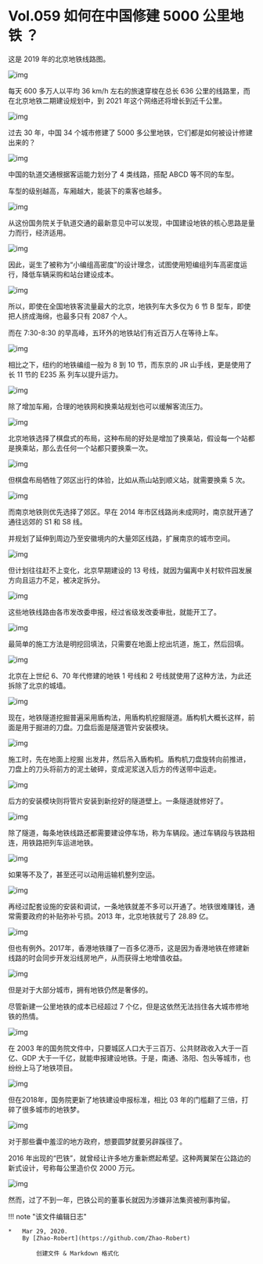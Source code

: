 # Vol.059 如何在中国修建 5000 公里地铁 ？

这是 2019 年的北京地铁线路图。

![img](https://paperclip.host/static/U6yRaDu1NaalSFKSctGKyLPe87Ecfb8Iw3OF1tI0aIM2ibJS1szy3VY7XQSH7yclQbibRe5IgqdPeCiadgg8Qd25w.png)

每天 600 多万人以平均 36 km/h 左右的旅速穿梭在总长 636 公里的线路里，而在北京地铁二期建设规划中，到 2021 年这个网络还将增长到近千公里。

![img](https://paperclip.host/static/U6yRaDu1NaalSFKSctGKyLPe87Ecfb8IqMqibHWLI95HU8Licd3awGaXbrPcPq3nIA4DibLdnbVMmDP4hPpRPiaIeA.png)

过去 30 年，中国 34 个城市修建了 5000 多公里地铁，它们都是如何被设计修建出来的？

![img](https://paperclip.host/static/U6yRaDu1NaalSFKSctGKyLPe87Ecfb8I1bujY7ibFJMneP1ibCuZGzjJG4EDiae4bw5bUicsWAY6j5AicGiadkh0FicDQ.gif)

中国的轨道交通根据客运能力划分了 4 类线路，搭配 ABCD 等不同的车型。

车型的级别越高，车厢越大，能装下的乘客也越多。

![img](https://paperclip.host/static/U6yRaDu1NaalSFKSctGKyLPe87Ecfb8I9PmLa4H1m92SAt4WPMDWF4S0tZFtj1QrDx02vDvjtwpoevEKlymeyw.gif)

从这份国务院关于轨道交通的最新意见中可以发现，中国建设地铁的核心思路是量力而行，经济适用。

![img](https://paperclip.host/static/U6yRaDu1NaalSFKSctGKyLPe87Ecfb8Ie3bYx6ySsue6raU4r4RDkY4mWJQlDTG1IL1lOL0TqJcv7ObZhCInaQ.png)

因此，诞生了被称为“小编组高密度”的设计理念，试图使用短编组列车高密度运行，降低车辆采购和站台建设成本。

![img](https://paperclip.host/static/U6yRaDu1NaalSFKSctGKyLPe87Ecfb8IB3B14ZdjA0PfJmPkf5zcDf1xAV98pHfzx5dzbzyHEep4Jg9HaWBQgg.gif)

所以，即使在全国地铁客流量最大的北京，地铁列车大多仅为 6 节 B 型车，即使把人挤成海绵，也最多只有 2087 个人。

而在 7:30-8:30 的早高峰，五环外的地铁站们有近百万人在等待上车。

![img](https://paperclip.host/static/U6yRaDu1NaalSFKSctGKyLPe87Ecfb8IUVuJEFcKA1nGqgvHKpmRWF2R0dlfJ7SCg1TC1H9YlpiaPbuVWJ0qhMg.gif)

相比之下，纽约的地铁编组一般为 8 到 10 节，而东京的 JR 山手线，更是使用了长 11 节的 E235 系 列车以提升运力。

![img](https://paperclip.host/static/U6yRaDu1NaalSFKSctGKyLPe87Ecfb8IOjdwOOT3l1j1I217XOaMUvoZwz5gVxcPhJMn6KLU6lME6DWZyIfkkw.gif)

除了增加车厢，合理的地铁网和换乘站规划也可以缓解客流压力。

![img](https://paperclip.host/static/U6yRaDu1NaalSFKSctGKyLPe87Ecfb8IRuTWib6of7g47rMgE53RPa8Yeg6VaibKFILK7beePlAvoAwAalNhGcyQ.png)

北京地铁选择了棋盘式的布局，这种布局的好处是增加了换乘站，假设每一个站都是换乘站，那么去任何一个站都只要换乘一次。

![img](https://paperclip.host/static/U6yRaDu1NaalSFKSctGKyLPe87Ecfb8IliaJneKicwN3wDicvuibQnMGFFAgAFzzWNibhZrkGXTHsvwI3WiayRiaxnkzw.gif)

但棋盘布局牺牲了郊区出行的体验，比如从燕山站到顺义站，就需要换乘 5 次。

![img](https://paperclip.host/static/U6yRaDu1NaalSFKSctGKyLPe87Ecfb8IYXibfllgwEKcn40r9UAWp9Sia4Z7MFp8PrGiapUfMuZGHMFPiaU174NMgQ.gif)

而南京地铁则优先选择了郊区。早在 2014 年市区线路尚未成网时，南京就开通了通往远郊的 S1 和 S8 线。

并规划了延伸到周边乃至安徽境内的大量郊区线路，扩展南京的城市空间。

![img](https://paperclip.host/static/U6yRaDu1NaalSFKSctGKyLPe87Ecfb8IH0q6icq2AIicHbdmIMtsS8kMJzb5qj9hLGXnnVZibhuJv5ZnJK6XtNueA.png)

但计划往往赶不上变化，北京早期建设的 13 号线，就因为偏离中关村软件园发展方向且运力不足，被决定拆分。

![img](https://paperclip.host/static/U6yRaDu1NaalSFKSctGKyLPe87Ecfb8IEoLpmqsQGyMpicpVDmjrUiaSPiaRExqYmvIMsp1CiaoISoSVlnfAgv2lRQ.gif)

这些地铁线路由各市发改委申报，经过省级发改委审批，就能开工了。

![img](https://paperclip.host/static/U6yRaDu1NaalSFKSctGKyLPe87Ecfb8IYGVHOhE5QXHO87q6heFiajicr6KiaibGFHnExzSlUicNYJM61XgfyXNxkpg.png)

最简单的施工方法是明挖回填法，只需要在地面上挖出坑道，施工，然后回填。

![img](https://paperclip.host/static/U6yRaDu1NaalSFKSctGKyLPe87Ecfb8IhoyEjWkxnYCNTibqLibn2icoAchOXb8YwVJK3ooEkyrybhbTGTaqd8tzQ.gif)

北京在上世纪 6、70 年代修建的地铁 1 号线和 2 号线就使用了这种方法，为此还拆除了北京的城墙。

![img](https://paperclip.host/static/U6yRaDu1NaalSFKSctGKyLPe87Ecfb8I2BXUSibdUmcXiamXozYXEyiatcnq7fe09X65WSQMSOo7kaBiaPL4B9Tzpg.png)

现在，地铁隧道挖掘普遍采用盾构法，用盾构机挖掘隧道。盾构机大概长这样，前面是用于掘进的刀盘。刀盘后面是隧道管片安装模块。

![img](https://paperclip.host/static/U6yRaDu1NaalSFKSctGKyLPe87Ecfb8IbPSQAtr00F2kBmruEo6Z0ekEQLicTkP6uoGXa6niaicUTdIqyibAT6iaNlA.gif)

施工时，先在地面上挖掘 出发井，然后吊入盾构机。盾构机刀盘旋转向前推进，刀盘上的刀头将前方的泥土破碎，变成泥浆送入后方的传送带中运走。

![img](https://paperclip.host/static/U6yRaDu1NaalSFKSctGKyLPe87Ecfb8IiaB4ASaSb8HKKyVabU5iaZLaCAPHEnq34PB3PCClCEjErROHb1U3KJ4Q.gif)

后方的安装模块则将管片安装到新挖好的隧道壁上。一条隧道就修好了。

![img](https://paperclip.host/static/U6yRaDu1NaalSFKSctGKyLPe87Ecfb8Iz56rOX5sdrF88UOBgljFXzNMsZI7cf14qggTJG9u5m2IiaM2OWE75AQ.gif)

除了隧道，每条地铁线路还都需要建设停车场，称为车辆段。通过车辆段与铁路相连，用铁路把列车运进地铁。

![img](https://paperclip.host/static/U6yRaDu1NaalSFKSctGKyLPe87Ecfb8IzDayF8Ly75rvcwLr4gW0xkiajyZ2xOviaNqTrWYCyMKa6a3n2NS9gdGQ.png)

如果等不及了，甚至还可以动用运输机整列空运。

![img](https://paperclip.host/static/U6yRaDu1NaalSFKSctGKyLPe87Ecfb8Iia10CWjZL6NicbKw11ygB9BkQ9f4yFPyBD3vffBUVYvhWonmFrEPlhbQ.gif)

再经过配套设施的安装和调试，一条地铁就差不多可以开通了。地铁很难赚钱，通常需要政府的补贴弥补亏损。2013 年，北京地铁就亏了 28.89 亿。

![img](https://paperclip.host/static/U6yRaDu1NaalSFKSctGKyLPe87Ecfb8I8kqNjibnkUSNFRIt9oX04cwCCN0n8qkecEeAkLvpu8NeE1PLYVFBpug.gif)

但也有例外。2017年，香港地铁赚了一百多亿港币，这是因为香港地铁在修建新线路的时会同步开发沿线房地产，从而获得土地增值收益。

![img](https://paperclip.host/static/U6yRaDu1NaalSFKSctGKyLPe87Ecfb8I2KMEFS49bIsLiaoLwxXEhOYiaGRPMlVC3tIFNiapCWibaAzWWLT0DZDPQw.png)

但是对于大部分城市，拥有地铁仍然是奢侈的。

尽管新建一公里地铁的成本已经超过 7 个亿，但是这依然无法挡住各大城市修地铁的热情。

![img](https://paperclip.host/static/U6yRaDu1NaalSFKSctGKyLPe87Ecfb8IliazrSPWcVgHMSGzf8150giaCeR8fuYlBwOjXhMNLYib4Mfg0PDpQbziaQ.gif)

在 2003 年的国务院文件中，只要城区人口大于三百万、公共财政收入大于一百亿、GDP 大于一千亿，就能申报建设地铁。于是，南通、洛阳、包头等城市，也纷纷上马了地铁项目。

![img](https://paperclip.host/static/U6yRaDu1NaalSFKSctGKyLPe87Ecfb8IxpHjgPX9n7VR0Cp4RRicrL05kmibX72mL1Z3MgD09sAY14Mo75oGlCyw.png)

但在2018年，国务院更新了地铁建设申报标准，相比 03 年的门槛翻了三倍，打碎了很多城市的地铁梦。

![img](https://paperclip.host/static/U6yRaDu1NaalSFKSctGKyLPe87Ecfb8IA6K1TbwoYG7y2wd089Atlpb2aaDXoDfF3XIEItF9YrOgS53ljI6t4A.png)

对于那些囊中羞涩的地方政府，想要圆梦就要另辟蹊径了。

2016 年出现的“巴铁”，就曾经让许多地方重新燃起希望。这种两翼架在公路边的新式设计，号称每公里造价仅 2000 万元。

![img](https://paperclip.host/static/U6yRaDu1NaalSFKSctGKyLPe87Ecfb8I7N2vZ1icXcYrShRAcnegjfVpD7AdUQb1NIbHNrAugh28o5dmDia1V1Rg.png)

然而，过了不到一年，巴铁公司的董事长就因为涉嫌非法集资被刑事拘留。

!!! note "该文件编辑日志"

	* 	Mar 29, 2020.
		By [Zhao-Robert](https://github.com/Zhao-Robert)
	
			创建文件 & Markdown 格式化
